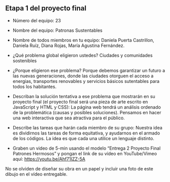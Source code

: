 ## Etapa 1 del proyecto final

- Número del equipo: 23

- Nombre del equipo: Patronas Sustentables

- Nombre de todos miembros en tu equipo: 
Daniela Puerta Castrillon, Daniela Ruíz, Diana Rojas, María Agustina Fernández.

- ¿Qué problema global eligieron ustedes? 
Ciudades y comunidades sostenibles

- ¿Porque eligieron ese problema? 
Porque debemos garantizar un futuro a las nuevas generaciones, donde las ciudades otorguen el acceso a energias, transportes renovables y servicios básicos sutentables para todos los habitantes.
  
- Describan la solución tentativa a ese problema que mostrarán en su proyecto final (el proyecto final será una pieza de arte escrito en JavaScript y HTML y CSS): 
La página web tendrá un análisis ordenado de la problemática (causas y posibles soluciones). Pensamos en hacer una web interactiva que sea atractiva para el público. 

- Describe las tareas que harán cada miembro de su grupo: 
Nuestra idea es dividirnos las tareas de forma equitativa, y ayudarnos en el armado de los códigos. La idea es que cada una utilice un lenguaje distinto. 

- Graben un video de 5-min usando el modelo “Entrega 2 Proyecto Final Patrones Hermosos” y pongan el link de su vídeo en YouTube/Vimeo aquí:
https://youtu.be/Ahf71IZZ-5A

No se olviden de diseñar su obra en un papel y incluir una foto de este dibujo en el vídeo entregable.
